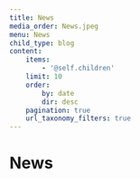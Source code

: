 ```yaml
---
title: News
media_order: News.jpeg
menu: News
child_type: blog
content:
    items:
        - '@self.children'
    limit: 10
    order:
        by: date
        dir: desc
    pagination: true
    url_taxonomy_filters: true
---
```


# News